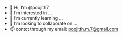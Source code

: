 - 👋 Hi, I’m @poojith7
- 👀 I’m interested in ...
- 🌱 I’m currently learning ...
- 💞️ I’m looking to collaborate on ...
- 📫 contct through my email: poojitth.m.7@gmail.com

<!---
poojith7/poojith7 is a ✨ special ✨ repository because its `README.md` (this file) appears on your GitHub profile.
You can click the Preview link to take a look at your changes.
--->
